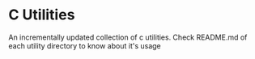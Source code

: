 # C Utilities

An incrementally updated collection of c utilities. Check README.md of each utility directory to know about it's usage

